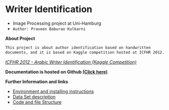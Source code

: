 
# Writer Identification
+ Image Processing project at Uni-Hamburg
+ `Author: Praveen Baburao Kulkarni`

**About Project**
```txt
This project is about author identification based on handwritten 
documents, and it is based on Kaggle competition hosted at ICFHR 2012.
```
*[ICFHR 2012 - Arabic Writer Identification (Kaggle Competition)](https://www.kaggle.com/c/awic2012/data)*


**Documentation is hosted on Github [(Click here)](http://praveenneuron.github.io/writer_identification_doc/html/index.html)**


**Further Information and links**

+ [Environment and installing instructions](file:///E:/GitHub/praveenneuron.github.io/writer_identification_doc/html/md_installation.html)
+ [Data Set description](file:///E:/GitHub/praveenneuron.github.io/writer_identification_doc/html/md_about_dataset.html)
+ [Code and file Structure](file:///E:/GitHub/praveenneuron.github.io/writer_identification_doc/html/md_code_structure.html)




